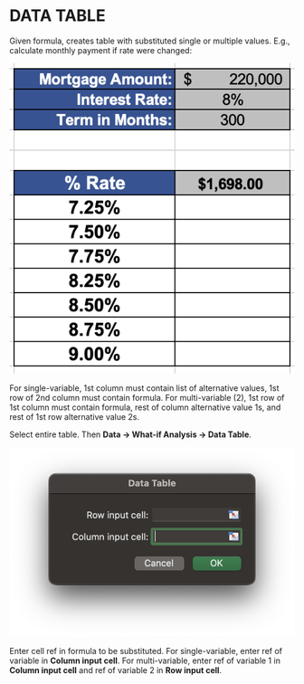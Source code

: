 # DATA TABLE

Given formula, creates table with substituted single or multiple values. E.g., calculate monthly payment if rate were changed:

![Data Table](/assets/data-table.png)

For single-variable, 1st column must contain list of alternative values, 1st row of 2nd column must contain formula.
For multi-variable (2), 1st row of 1st column must contain formula, rest of column alternative value 1s, and rest of 1st row alternative value 2s.

Select entire table. Then **Data &rarr; What-if Analysis &rarr; Data Table**.

![Data Table Input](/assets/data-table-input.png)

Enter cell ref in formula to be substituted.
For single-variable, enter ref of variable in **Column input cell**.
For multi-variable, enter ref of variable 1 in **Column input cell** and ref of variable 2 in **Row input cell**.
